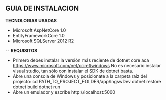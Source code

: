 **GUIA DE INSTALACION**
--

**TECNOLOGIAS USADAS**

* Microsoft AspNetCore 1.0
* EntityFrameworkCore 1.0
* Microsoft SQLServer 2012 R2

--
**REQUISITOS**

* Primero debes instalar la versión más reciente de dotnet core aca https://www.microsoft.com/net/core#windows
No es necesario instalar visual studio, tan sólo con instalar el SDK de dotnet basta.
* Abre una consola de Windows y posicionate a la carpeta raíz del projecto:
				cd PATH_TO_PROJECT_FOLDER/app/IngswDev
				dotnet restore
				dotnet build
				dotnet run
* Abre un emulador y escribe http://localhost:5000

